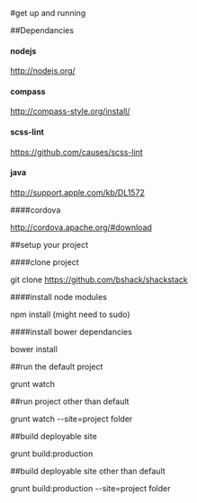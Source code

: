 #get up and running

##Dependancies

#### nodejs

http://nodejs.org/

#### compass

http://compass-style.org/install/

#### scss-lint

https://github.com/causes/scss-lint

#### java

http://support.apple.com/kb/DL1572

####cordova

http://cordova.apache.org/#download

##setup your project

####clone project

git clone https://github.com/bshack/shackstack

####install node modules

npm install (might need to sudo)

####install bower dependancies

bower install

##run the default project

grunt watch

##run project other than default

grunt watch --site=project folder

##build deployable site

grunt build:production

##build deployable site other than default

grunt build:production --site=project folder
